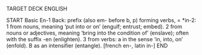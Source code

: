 TARGET DECK
ENGLISH

START
Basic
En-1
Back: prefix (also em- before b, p) forming verbs, = *in-2: 1 from nouns, meaning ‘put into or on’ (engulf; entrust; embed). 2 from nouns or adjectives, meaning ‘bring into the condition of’ (enslave); often with the suffix -en (enlighten). 3 from verbs: a in the sense ‘in, into, on’ (enfold). B as an intensifier (entangle). [french en-, latin in-]
END
